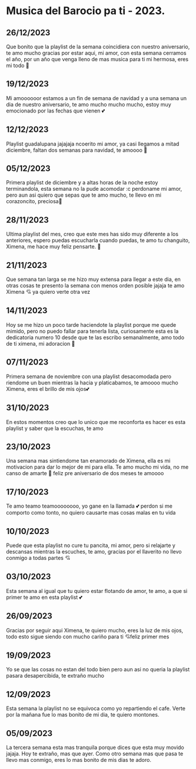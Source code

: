 # Musica del Barocio pa ti - 2023.

## 26/12/2023
Que bonito que la playlist de la semana coincidiera con nuestro aniversario, te amo mucho gracias por estar aqui, mi amor, con esta semana cerramos el año, por un año que venga lleno de mas musica para ti mi hermosa, eres mi todo 💓

## 19/12/2023
Mi amoooooor estamos a un fin de semana de navidad y a una semana un dia de nuestro aniversario, te amo mucho mucho mucho, estoy muy emocionado por las fechas que vienen 💕

## 12/12/2023
Playlist guadalupana jajajaja ncoerito mi amor, ya casi llegamos a mitad diciembre, faltan dos semanas para navidad, te amoooo 🤍

## 05/12/2023
Primera playlist de diciembre y a altas horas de la noche estoy terminandola, esta semana no la pude acomodar :c perdoname mi amor, pero aun asi quiero que sepas que te amo mucho, te llevo en mi corazoncito, preciosa💞

## 28/11/2023
Ultima playlist del mes, creo que este mes has sido muy diferente a los anteriores, espero puedas escucharla cuando puedas, te amo tu changuito, Ximena, me hace muy feliz pensarte. 💞

## 21/11/2023
Que semana tan larga se me hizo muy extensa para llegar a este dia, en otras cosas te presento la semana con menos orden posible jajaja te amo Ximena 💘 ya quiero verte otra vez

## 14/11/2023
Hoy se me hizo un poco tarde haciendote la playlist porque me quede mimido, pero no puedo fallar para tenerla lista, curiosamente esta es la dedicatoria numero 10 desde que te las escribo semanalmente,  amo todo de ti ximena, mi adoracion 💓

## 07/11/2023
Primera semana de noviembre con una playlist desacomodada pero riendome un buen mientras la hacia y platicabamos, te amoooo mucho Ximena, eres el brillo de mis ojos💕

## 31/10/2023
En estos momentos creo que lo unico que me reconforta es hacer es esta playlist y saber que la escuchas, te amo

## 23/10/2023
Una semana mas sintiendome tan enamorado de Ximena, ella es mi motivacion para dar lo mejor de mi para ella. Te amo mucho mi vida, no me canso de amarte 🥰 feliz pre aniversario de dos meses te amoooo

## 17/10/2023
Te amo teamo teamoooooooo, yo gane en la llamada 💕 perdon si me comporto como tonto, no quiero causarte mas cosas malas en tu vida

## 10/10/2023
Puede que esta playlist no cure tu pancita, mi amor, pero si relajarte y descansas mientras la escuches, te amo, gracias por el llaverito no llevo conmigo a todas partes 💘

## 03/10/2023
Esta semana al igual que tu quiero estar flotando de amor, te amo, a que si primer te amo en esta playlist 💕

## 26/09/2023
Gracias por seguir aqui Ximena, te quiero mucho, eres la luz de mis ojos, todo esto sigue siendo con mucho cariño para ti 💘feliz primer mes

## 19/09/2023
Yo se que las cosas no estan del todo bien pero aun asi no queria la playlist pasara desapercibida, te extraño mucho

## 12/09/2023
Esta semana la playlist no se equivoca como yo repartiendo el cafe. Verte por la mañana fue lo mas bonito de mi dia, te quiero montones.

## 05/09/2023
La tercera semana esta mas tranquila porque dices que esta muy movido jajaja. Hoy te extraño, mas que ayer. Como otro semana mas que pasa te llevo mas conmigo, eres lo mas bonito de mis dias te adoro.



























